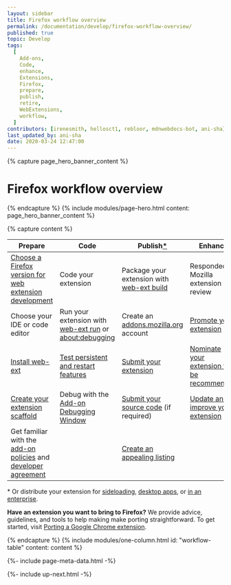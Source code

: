 ```yaml
---
layout: sidebar
title: Firefox workflow overview
permalink: /documentation/develop/firefox-workflow-overview/
published: true
topic: Develop
tags:
  [
    Add-ons,
    Code,
    enhance,
    Extensions,
    Firefox,
    prepare,
    publish,
    retire,
    WebExtensions,
    workflow,
  ]
contributors: [irenesmith, hellosct1, rebloor, mdnwebdocs-bot, ani-sha]
last_updated_by: ani-sha
date: 2020-03-24 12:47:00
---
```


{% capture page_hero_banner_content %}

# Firefox workflow overview

{% endcapture %}
{% include modules/page-hero.html
    content: page_hero_banner_content
%}

{% capture content %}

<table>
    <thead>
        <tr>
            <th>Prepare</th>
            <th>Code</th>
            <th>Publish<a href="#distribute-extension">*</a></th>
            <th>Enhance</th>
            <th>Retire</th>
        </tr>
    </thead>
    <tbody>
        <tr>
            <td><a href="/documentation/develop/choosing-a-firefox-version-for-extension-development">Choose a Firefox version for web extension development</a></td>
            <td>Code your extension</td>
            <td> Package your extension with <a href="/documentation/develop/getting-started-with-web-ext#packaging-your-extension">web-ext build</a></td>
            <td> Responded to Mozilla extension review</td>
            <td><a href="/documentation/manage/retiring-your-extension">Retire your extension</a></td>
        </tr>
        <tr>
            <td>Choose your IDE or code editor</td>
            <td>Run your extension with <a href="/documentation/develop/getting-started-with-web-ext#testing-out-an-extension">web-ext run</a> or <a href="/documentation/develop/temporary-installation-in-firefox/">about:debugging</a></td>
            <td>Create an <a href="https://addons.mozilla.org">addons.mozilla.org</a> account</td>
          <td><a href="/documentation/publish/promoting-your-extension/">Promote your extension</a></td>
            <td></td>
        </tr>
        <tr>
            <td><a href="/documentation/develop/getting-started-with-web-ext/">Install web-ext</a></td>
            <td><a href="/documentation/develop/testing-persistent-and-restart-features/">Test persistent and restart features</a></td>
            <td><a href="/documentation/publish/submitting-an-add-on">Submit your extension</a></td>
            <td><a href="https://blog.mozilla.org/addons/2019/04/08/recommended-extensions-program-coming-soon/">Nominate your extension to be recommended</a></td>
            <td></td>
        </tr>
        <tr>
            <td><a href="https://webextensions.in/">Create your extension scaffold</a></td>
            <td>Debug with the <a href="https://developer.mozilla.org/docs/Tools/Browser_Toolbox/">Add-on Debugging Window</a></td>
            <td><a href="/documentation/publish/source-code-submission/">Submit your source code</a> (if required)</td>
            <td><a href="/documentation/manage/updating-your-extension/">Update and improve your extension</a></td>
            <td></td>
        </tr>
        <tr>
            <td>Get familiar with the <a href="/documentation/publish/add-on-policies/">add-on policies</a> and <a href="/documentation/publish/firefox-add-on-distribution-agreement/">developer agreement</a></td>
            <td></td>
            <td><a href="/documentation/develop/create-an-appealing-listing/">Create an appealing listing</a></td>
            <td></td>
            <td></td>
        </tr>
    </tbody>
</table>

<p id="distribute-extension">* Or distribute your extension for <a href="/documentation/publish/distribute-sideloading/">sideloading</a>, <a href="/documentation/publish/distribute-for-desktop-apps/">desktop apps</a>, or <a href="/documentation/enterprise/enterprise-distribution/">in an enterprise</a>.</p>

**Have an extension you want to bring to Firefox?** We provide advice, guidelines, and tools to help making make porting straightforward. To get started, visit [Porting a Google Chrome extension](/documentation/develop/porting-a-google-chrome-extension/).

{% endcapture %}
{% include modules/one-column.html
    id: "workflow-table"
    content: content
%}

<!-- Meta Data -->

{%- include page-meta-data.html -%}

<!-- END: Meta Data -->

<!-- Up Next -->

{%- include up-next.html -%}

<!-- END: Up Next -->
